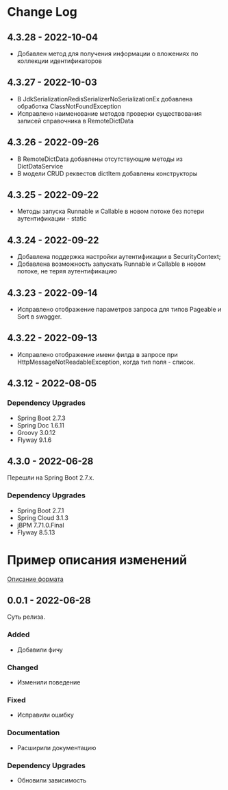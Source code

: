 # Change Log

## 4.3.28 - 2022-10-04
- Добавлен метод для получения информации о вложениях по коллекции идентификаторов

## 4.3.27 - 2022-10-03
- В JdkSerializationRedisSerializerNoSerializationEx добавлена обработка ClassNotFoundException
- Исправлено наименование методов проверки существования записей справочника в RemoteDictData

## 4.3.26 - 2022-09-26
- В RemoteDictData добавлены отсутствующие методы из DictDataService
- В модели CRUD реквестов dictItem добавлены конструкторы

## 4.3.25 - 2022-09-22
- Методы запуска Runnable и Callable в новом потоке без потери аутентификации - static

## 4.3.24 - 2022-09-22
- Добавлена поддержка настройки аутентификации в SecurityContext;
- Добавлена возможность запускать Runnable и Callable в новом потоке, не теряя аутентификацию

## 4.3.23 - 2022-09-14
- Исправлено отображение параметров запроса для типов Pageable и Sort в swagger.

## 4.3.22 - 2022-09-13
- Исправлено отображение имени филда в запросе при HttpMessageNotReadableException, когда тип поля - список.

## 4.3.12 - 2022-08-05

### Dependency Upgrades
- Spring Boot 2.7.3
- Spring Doc 1.6.11
- Groovy 3.0.12
- Flyway 9.1.6

## 4.3.0 - 2022-06-28

Перешли на Spring Boot 2.7.x.

### Dependency Upgrades
- Spring Boot 2.7.1
- Spring Cloud 3.1.3
- jBPM 7.71.0.Final
- Flyway 8.5.13

# Пример описания изменений

[Описание формата](http://keepachangelog.com/)

## 0.0.1 - 2022-06-28

Суть релиза.

### Added
- Добавили фичу

### Changed
- Изменили поведение

### Fixed
- Исправили ошибку

### Documentation
- Расширили документацию

### Dependency Upgrades
- Обновили зависимость